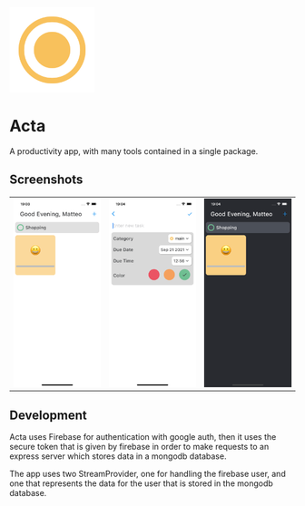 <img src="https://github.com/MettiusHyper/acta/blob/main/images/icon.png?raw=true" alt="logo" width="150"/>

# Acta

A productivity app, with many tools contained in a single package.


## Screenshots

<div style="text-align: center"><table><tr>
  <td style="text-align: center">
    <img src="https://github.com/MettiusHyper/acta/blob/main/images/Home.png?raw=true" alt="Home page" width="200"/>
  </td>
  <td style="text-align: center">
    <img src="https://github.com/MettiusHyper/acta/blob/main/images/Add%20Task.png?raw=true" alt="Add task" width="200"/>
  </td>
  <td style="text-align: center">
    <img src="https://github.com/MettiusHyper/acta/blob/main/images/Home%20Dark.png?raw=true" alt="Home page dark theme" width="200"/>
  </td>
</tr></table></div>

## Development

Acta uses Firebase for authentication with google auth, then it uses the secure token that is given by firebase in order to make requests to an express server which stores data in a mongodb database.

The app uses two StreamProvider, one for handling the firebase user, and one that represents the data for the user that is stored in the mongodb database.
